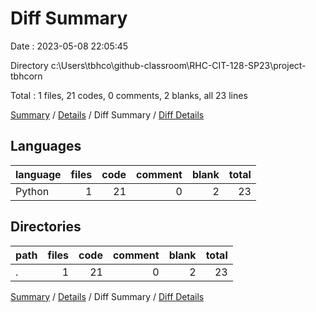 # Diff Summary

Date : 2023-05-08 22:05:45

Directory c:\\Users\\tbhco\\github-classroom\\RHC-CIT-128-SP23\\project-tbhcorn

Total : 1 files,  21 codes, 0 comments, 2 blanks, all 23 lines

[Summary](results.md) / [Details](details.md) / Diff Summary / [Diff Details](diff-details.md)

## Languages
| language | files | code | comment | blank | total |
| :--- | ---: | ---: | ---: | ---: | ---: |
| Python | 1 | 21 | 0 | 2 | 23 |

## Directories
| path | files | code | comment | blank | total |
| :--- | ---: | ---: | ---: | ---: | ---: |
| . | 1 | 21 | 0 | 2 | 23 |

[Summary](results.md) / [Details](details.md) / Diff Summary / [Diff Details](diff-details.md)